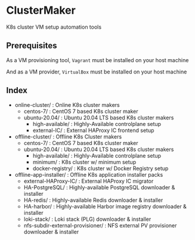 # ClusterMaker
K8s cluster VM setup automation tools

## Prerequisites

As a VM provisioning tool, `Vagrant` must be installed on your host machine

And as a VM provider, `VirtualBox` must be installed on your host machine

## Index

- online-cluster/ : Online K8s cluster makers
    - centos-7/ : CentOS 7 based K8s cluster maker
    - ubuntu-20.04/ : Ubuntu 20.04 LTS based K8s cluster makers
        - high-available/ : Highly-Available controlplane setup
        - external-IC/ : External HAProxy IC frontend setup
- offline-cluster/ : Offline K8s Cluster makers
    - centos-7/ : CentOS 7 based K8s cluster maker
    - ubuntu-20.04/ : Ubuntu 20.04 LTS based K8s cluster makers
        - high-available/ : Highly-Available controlplane setup
        - minimum/ : K8s cluster w/ minimum setup
        - docker-registry/ : K8s cluster w/ Docker Registry setup
- offline-app-installer/ : Offline K8s application installer packs
    - external-HAProxy-IC/ : External HAProxy IC migrator
    - HA-PostgreSQL/ : Highly-available PostgreSQL downloader & installer
    - HA-redis/ : Highly-available Redis downloader & installer
    - HA-harbor/ : Highly-available Harbor image registry downloader & installer
    - loki-stack/ : Loki stack (PLG) downloader & installer
    - nfs-subdir-external-provisioner/ : NFS external PV provisioner downloader & installer
